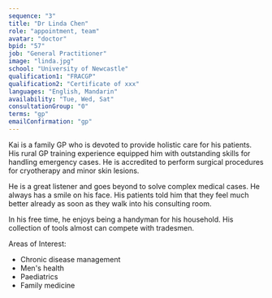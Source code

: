 ```yaml
---
sequence: "3"
title: "Dr Linda Chen"
role: "appointment, team"
avatar: "doctor"
bpid: "57"
job: "General Practitioner"
image: "linda.jpg"
school: "University of Newcastle"
qualification1: "FRACGP"
qualification2: "Certificate of xxx"
languages: "English, Mandarin"
availability: "Tue, Wed, Sat"
consultationGroup: "0"
terms: "gp"
emailConfirmation: "gp"
---
```


Kai is a family GP who is devoted to provide holistic care for his patients. His rural GP training experience equipped him with outstanding skills for handling emergency cases. He is accredited to perform surgical procedures for cryotherapy and minor skin lesions.    

He is a great listener and goes beyond to solve complex medical cases. He always has a smile on his face. His patients told him that they feel much better already as soon as they walk into his consulting room.    

In his free time, he enjoys being a handyman for his household. His collection of tools almost can compete with tradesmen.    

Areas of Interest:
- Chronic disease management 
- Men's health
- Paediatrics
- Family medicine